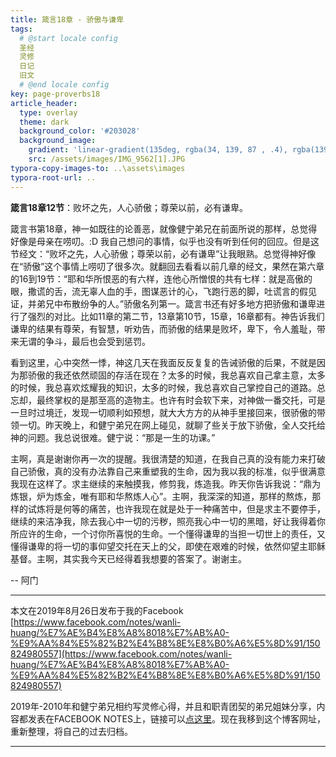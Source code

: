 ```yaml
---
title: 箴言18章 - 骄傲与谦卑
tags: 
  # @start locale config
  圣经
  灵修
  日记
  旧文
  # @end locale config
key: page-proverbs18
article_header:
  type: overlay
  theme: dark
  background_color: '#203028'
  background_image:
    gradient: 'linear-gradient(135deg, rgba(34, 139, 87 , .4), rgba(139, 34, 139, .4))'
    src: /assets/images/IMG_9562[1].JPG
typora-copy-images-to: ..\assets\images
typora-root-url: ..
---
```


**箴言18章12节**：败坏之先，人心骄傲；尊荣以前，必有谦卑。

<!--more-->

箴言书第18章，神一如既往的论善恶，就像健宁弟兄在前面所说的那样，总觉得好像是母亲在唠叨。:D 我自己想问的事情，似乎也没有听到任何的回应。但是这节经文：“败坏之先，人心骄傲；尊荣以前，必有谦卑”让我眼熟。总觉得神好像在“骄傲”这个事情上唠叨了很多次。就翻回去看看以前几章的经文，果然在第六章的16到19节：“耶和华所恨恶的有六样，连他心所憎恨的共有七样：就是高傲的眼，撒谎的舌，流无辜人血的手，图谋恶计的心，飞跑行恶的脚，吐谎言的假见证，并弟兄中布散纷争的人。”骄傲名列第一。箴言书还有好多地方把骄傲和谦卑进行了强烈的对比。比如11章的第二节，13章第10节，15章，16章都有。神告诉我们谦卑的结果有尊荣，有智慧，听劝告，而骄傲的结果是败坏，卑下，令人羞耻，带来无谓的争斗，最后也会受到惩罚。

看到这里，心中突然一悸，神这几天在我面反反复复的告诫骄傲的后果，不就是因为那骄傲的我还依然顽固的存活在现在？太多的时候，我总喜欢自己拿主意，太多的时候，我总喜欢炫耀我的知识，太多的时候，我总喜欢自己掌控自己的道路。总忘却，最终掌权的是那至高的造物主。也许有时会软下来，对神做一番交托，可是一旦时过境迁，发现一切顺利如预想，就大大方方的从神手里接回来，很骄傲的带领一切。昨天晚上，和健宁弟兄在网上碰见，就聊了些关于放下骄傲，全人交托给神的问题。我总说很难。健宁说：“那是一生的功课。”

主啊，真是谢谢你再一次的提醒。我很清楚的知道，在我自己真的没有能力来打破自己骄傲，真的没有办法靠自己来重塑我的生命，因为我以我的标准，似乎很满意我现在这样了。求主继续的来触摸我，修剪我，炼造我。昨天你告诉我说：“鼎为炼银，炉为炼金，唯有耶和华熬炼人心”。主啊，我深深的知道，那样的熬炼，那样的试炼将是何等的痛苦，也许我现在就是处于一种痛苦中，但是求主不要停手，继续的来洁净我，除去我心中一切的污秽，照亮我心中一切的黑暗，好让我得着你所应许的生命，一个讨你所喜悦的生命。一个懂得谦卑的当担一切世上的责任，又懂得谦卑的将一切的事仰望交托在天上的父，即使在艰难的时候，依然仰望主耶稣基督。主啊，其实我今天已经得着我想要的答案了。谢谢主。

-- 阿门

---

本文在2019年8月26日发布于我的Facebook [https://www.facebook.com/notes/wanli-huang/%E7%AE%B4%E8%A8%8018%E7%AB%A0-%E9%AA%84%E5%82%B2%E4%B8%8E%E8%B0%A6%E5%8D%91/150824980557](https://www.facebook.com/notes/wanli-huang/%E7%AE%B4%E8%A8%8018%E7%AB%A0-%E9%AA%84%E5%82%B2%E4%B8%8E%E8%B0%A6%E5%8D%91/150824980557)

2019年-2010年和健宁弟兄相约写灵修心得，并且和职青团契的弟兄姐妹分享，内容都发表在FACEBOOK NOTES上，链接可以[点这里](https://www.facebook.com/wanli.huang/notes)。现在我移到这个博客网址，重新整理，将自己的过去归档。

---



